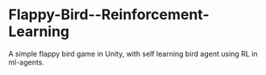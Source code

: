 # Flappy-Bird--Reinforcement-Learning
A simple flappy bird game in Unity, with self learning bird agent using RL in ml-agents.
